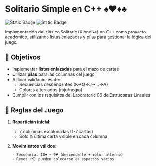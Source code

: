 # Solitario Simple en C++ ♠️♥️♦️♣️

![Static Badge](https://img.shields.io/badge/Lenguaje-C%2B%2B-%2300599C?logo=cplusplus)
![Static Badge](https://img.shields.io/badge/Enfoque-Estructuras_Lineales-blueviolet)

Implementación del clásico Solitario (Klondike) en C++ como proyecto académico, utilizando listas enlazadas y pilas para gestionar la lógica del juego.

## 🎯 Objetivos
- Implementar **listas enlazadas** para el mazo de cartas
- Utilizar **pilas** para las columnas del juego
- Aplicar validaciones de:
  - Secuencias descendentes (K→Q→J→...→A)
  - Colores alternados (rojo/negro)
- Cumplir con los requisitos del Laboratorio 06 de Estructuras Lineales

## 📜 Reglas del Juego
1. **Repartición inicial**:
   - 7 columnas escalonadas (1-7 cartas)
   - Solo la última carta visible en cada columna

2. **Movimientos válidos**:
   ```plaintext
   - Secuencia: 10♠ → 9♥ (descendente + color alterno)
   - Reyes (K) pueden colocarse en espacios vacíos
